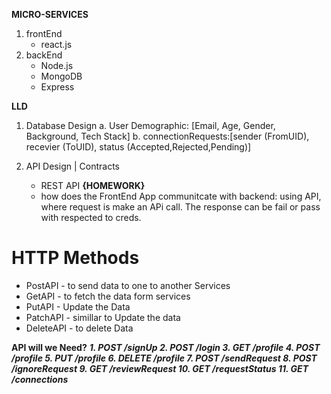 **MICRO-SERVICES**

1. frontEnd
   - react.js
2. backEnd
   - Node.js
   - MongoDB
   - Express

  

**LLD**
1. Database Design
   a. User Demographic: [Email, Age, Gender, Background, Tech Stack]
   b. connectionRequests:[sender (FromUID), recevier (ToUID), status (Accepted,Rejected,Pending)]
   
3. API Design | Contracts
   - REST API **{HOMEWORK}**
   - how does the FrontEnd App communitcate with backend: using API, where request is make an APi call. The response can be fail or pass with respected to creds.
     
# HTTP Methods
   - PostAPI - to send data to one to another Services
   - GetAPI - to fetch the data form services
   - PutAPI - Update the Data
   - PatchAPI - simillar to Update the data
   - DeleteAPI - to delete Data



**API will we Need?**
***1. POST /signUp
2. POST /login
3. GET /profile
4. POST /profile
5. PUT /profile
6. DELETE /profile
7. POST /sendRequest
8. POST /ignoreRequest
9. GET /reviewRequest
10. GET /requestStatus
11. GET /connections***